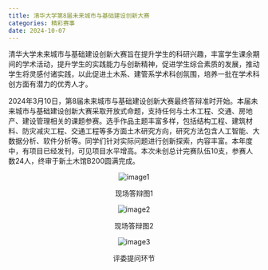 ```yaml
---
title: 清华大学第8届未来城市与基础建设创新大赛
categories: 精彩赛事
date: 2024-10-07
---
```


清华大学未来城市与基础建设创新大赛旨在提升学生的科研兴趣，丰富学生课余期间的学术活动，提升学生的实践能力与创新精神，促进学生综合素质的发展，推动学生将灵感付诸实践，以此促进土木系、建管系学术科创氛围，培养一批在学术科创方面有潜力的优秀人才。

2024年3月10日，第8届未来城市与基础建设创新大赛最终答辩准时开始。本届未来城市与基础建设创新大赛采取开放式命题，支持任何与土木工程、交通、房地产、建设管理相关的课题参赛。选手作品主题丰富多样，包括结构工程、建筑材料、防灾减灾工程、交通工程等多方面土木研究方向，研究方法包含人工智能、大数据分析、软件分析等。同学们针对实际问题进行创新探索，内容丰富。本年度中，有项目已经发刊，可见项目水平增高。本次未创总计完赛队伍10支，参赛人数24人，终审于新土木馆B200圆满完成。

<div style="text-align: center;">
    <img src="images/2_1.png" alt="image1"/>
    <p>现场答辩图1</p>
    <img src="images/2_2.png" alt="image2"/>
    <p>现场答辩图2</p>
    <img src="images/2_3.png" alt="image3"/>
    <p>评委提问环节</p>
</div>


